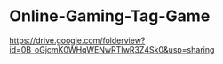 # Online-Gaming-Tag-Game

https://drive.google.com/folderview?id=0B_oGjcmK0WHqWENwRTIwR3Z4Sk0&usp=sharing
